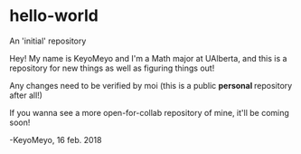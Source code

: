 # hello-world
An 'initial' repository

Hey! My name is KeyoMeyo and I'm a Math major at UAlberta, and this is a repository for new things
as well as figuring things out!

Any changes need to be verified by moi (this is a public <b> personal </b> repository after all!)

If you wanna see a more open-for-collab repository of mine, it'll be coming soon!

-KeyoMeyo, 16 feb. 2018
